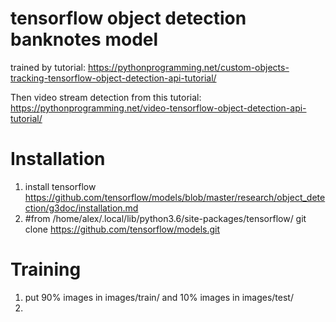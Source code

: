 # tensorflow object detection banknotes model
trained by tutorial:
https://pythonprogramming.net/custom-objects-tracking-tensorflow-object-detection-api-tutorial/

Then video stream detection from this tutorial:
https://pythonprogramming.net/video-tensorflow-object-detection-api-tutorial/

# Installation
1. install tensorflow
https://github.com/tensorflow/models/blob/master/research/object_detection/g3doc/installation.md
2. #from /home/alex/.local/lib/python3.6/site-packages/tensorflow/
git clone https://github.com/tensorflow/models.git

# Training
1. put 90% images in images/train/ and 10% images in images/test/
2. 
